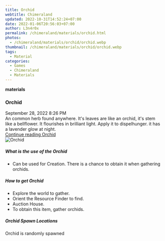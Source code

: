 ```yaml
---
title: Orchid
webtitle: Chimeraland
updated: 2022-10-31T14:52:24+07:00
date: 2022-01-06T20:56:03+07:00
author: L3n4r0x
permalink: /chimeraland/materials/orchid.html
photos:
  - /chimeraland/materials/orchid/orchid.webp
thumbnail: /chimeraland/materials/orchid/orchid.webp
tags:
  - Material
categories:
  - Games
  - Chimeraland
  - Materials
---
```


<section id="bootstrap-wrapper"><link rel="stylesheet" href="https://cdn.statically.io/gh/dimaslanjaka/Web-Manajemen/40ac3225/css/bootstrap-4.5-wrapper.css"/><div class="row g-0 border rounded overflow-hidden flex-md-row mb-4 shadow-sm position-relative"><div class="col p-4 d-flex flex-column position-static"><strong class="d-inline-block mb-2 text-success">materials</strong><h3 class="mb-0">Orchid</h3><div class="mb-1 text-muted">September 28, 2022 8:26 PM</div><div class="mb-2 border p-1">An common herb found anywhere. It&#x27;s leaves are like an orchid, it&#x27;s stem like a bellflower. It flourishes in brilliant light. Apply it to dispelhunger. it has a lavender glow at night.</div><a href="#" class="stretched-link d-none">Continue reading Orchid</a></div><div class="col-auto d-none d-lg-block"><img src="/chimeraland/materials/orchid/orchid.webp" alt="Orchid"/></div></div><div class="row"><div class="col-lg-6 col-12 mb-2"><div class="card"><div class="card-body"><h5 class="card-title">What is the use of the Orchid</h5><div class="card-text"><ul><li>Can be used for Creation. There is a chance to obtain it when gathering orchids.</li></ul></div></div></div></div><div class="col-lg-6 col-12 mb-2"><div class="card"><div class="card-body"><h5 class="card-title">How to get Orchid</h5><div class="card-text"><ul><li>Explore the world to gather.</li><li>Orient the Resource Finder to find.</li><li>Auction House.</li><li>To obtain this item, gather orchids.</li></ul></div></div></div></div><div class="col-12 mb-2"><h5>Orchid Spawn Locations</h5><p>Orchid is randomly spawned</p></div></div></section>